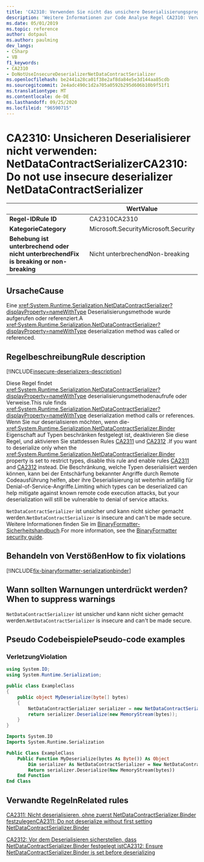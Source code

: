 ```yaml
---
title: 'CA2310: Verwenden Sie nicht das unsichere Deserialisierungsprogramm NetDataContractSerializer (Code Analyse).'
description: 'Weitere Informationen zur Code Analyse Regel CA2310: Verwenden Sie nicht den unsicheren Deserialisierer NetDataContractSerializer.'
ms.date: 05/01/2019
ms.topic: reference
author: dotpaul
ms.author: paulming
dev_langs:
- CSharp
- VB
f1_keywords:
- CA2310
- DoNotUseInsecureDeserializerNetDataContractSerializer
ms.openlocfilehash: be2441a28ca01f38e2af8da84e5e3d144aa85cdb
ms.sourcegitcommit: 2e4adc490c1d2a705a0592b295d606b10b9f51f1
ms.translationtype: MT
ms.contentlocale: de-DE
ms.lasthandoff: 09/25/2020
ms.locfileid: "96590715"
---
```

# <a name="ca2310-do-not-use-insecure-deserializer-netdatacontractserializer"></a><span data-ttu-id="40d51-103">CA2310: Unsicheren Deserialisierer nicht verwenden: NetDataContractSerializer</span><span class="sxs-lookup"><span data-stu-id="40d51-103">CA2310: Do not use insecure deserializer NetDataContractSerializer</span></span>

| | <span data-ttu-id="40d51-104">Wert</span><span class="sxs-lookup"><span data-stu-id="40d51-104">Value</span></span> |
|-|-|
| <span data-ttu-id="40d51-105">**Regel-ID**</span><span class="sxs-lookup"><span data-stu-id="40d51-105">**Rule ID**</span></span> |<span data-ttu-id="40d51-106">CA2310</span><span class="sxs-lookup"><span data-stu-id="40d51-106">CA2310</span></span>|
| <span data-ttu-id="40d51-107">**Kategorie**</span><span class="sxs-lookup"><span data-stu-id="40d51-107">**Category**</span></span> |<span data-ttu-id="40d51-108">Microsoft.Security</span><span class="sxs-lookup"><span data-stu-id="40d51-108">Microsoft.Security</span></span>|
| <span data-ttu-id="40d51-109">**Behebung ist unterbrechend oder nicht unterbrechend**</span><span class="sxs-lookup"><span data-stu-id="40d51-109">**Fix is breaking or non-breaking**</span></span> |<span data-ttu-id="40d51-110">Nicht unterbrechend</span><span class="sxs-lookup"><span data-stu-id="40d51-110">Non-breaking</span></span>|

## <a name="cause"></a><span data-ttu-id="40d51-111">Ursache</span><span class="sxs-lookup"><span data-stu-id="40d51-111">Cause</span></span>

<span data-ttu-id="40d51-112">Eine <xref:System.Runtime.Serialization.NetDataContractSerializer?displayProperty=nameWithType> Deserialisierungsmethode wurde aufgerufen oder referenziert.</span><span class="sxs-lookup"><span data-stu-id="40d51-112">A <xref:System.Runtime.Serialization.NetDataContractSerializer?displayProperty=nameWithType> deserialization method was called or referenced.</span></span>

## <a name="rule-description"></a><span data-ttu-id="40d51-113">Regelbeschreibung</span><span class="sxs-lookup"><span data-stu-id="40d51-113">Rule description</span></span>

[!INCLUDE[insecure-deserializers-description](~/includes/code-analysis/insecure-deserializers-description.md)]

<span data-ttu-id="40d51-114">Diese Regel findet <xref:System.Runtime.Serialization.NetDataContractSerializer?displayProperty=nameWithType> deserialisierungsmethodenaufrufe oder Verweise.</span><span class="sxs-lookup"><span data-stu-id="40d51-114">This rule finds <xref:System.Runtime.Serialization.NetDataContractSerializer?displayProperty=nameWithType> deserialization method calls or references.</span></span> <span data-ttu-id="40d51-115">Wenn Sie nur deserialisieren möchten, wenn die- <xref:System.Runtime.Serialization.NetDataContractSerializer.Binder> Eigenschaft auf Typen beschränken festgelegt ist, deaktivieren Sie diese Regel, und aktivieren Sie stattdessen Rules [CA2311](ca2311.md) und [CA2312](ca2312.md) .</span><span class="sxs-lookup"><span data-stu-id="40d51-115">If you want to deserialize only when the <xref:System.Runtime.Serialization.NetDataContractSerializer.Binder> property is set to restrict types, disable this rule and enable rules [CA2311](ca2311.md) and [CA2312](ca2312.md) instead.</span></span> <span data-ttu-id="40d51-116">Die Beschränkung, welche Typen deserialisiert werden können, kann bei der Entschärfung bekannter Angriffe durch Remote Codeausführung helfen, aber ihre Deserialisierung ist weiterhin anfällig für Denial-of-Service-Angriffe.</span><span class="sxs-lookup"><span data-stu-id="40d51-116">Limiting which types can be deserialized can help mitigate against known remote code execution attacks, but your deserialization will still be vulnerable to denial of service attacks.</span></span>

<span data-ttu-id="40d51-117">`NetDataContractSerializer` ist unsicher und kann nicht sicher gemacht werden.</span><span class="sxs-lookup"><span data-stu-id="40d51-117">`NetDataContractSerializer` is insecure and can't be made secure.</span></span> <span data-ttu-id="40d51-118">Weitere Informationen finden Sie im [BinaryFormatter-Sicherheitshandbuch](../../../standard/serialization/binaryformatter-security-guide.md).</span><span class="sxs-lookup"><span data-stu-id="40d51-118">For more information, see the [BinaryFormatter security guide](../../../standard/serialization/binaryformatter-security-guide.md).</span></span>

## <a name="how-to-fix-violations"></a><span data-ttu-id="40d51-119">Behandeln von Verstößen</span><span class="sxs-lookup"><span data-stu-id="40d51-119">How to fix violations</span></span>

[!INCLUDE[fix-binaryformatter-serializationbinder](~/includes/code-analysis/fix-binaryformatter-serializationbinder.md)]

## <a name="when-to-suppress-warnings"></a><span data-ttu-id="40d51-120">Wann sollten Warnungen unterdrückt werden?</span><span class="sxs-lookup"><span data-stu-id="40d51-120">When to suppress warnings</span></span>

<span data-ttu-id="40d51-121">`NetDataContractSerializer` ist unsicher und kann nicht sicher gemacht werden.</span><span class="sxs-lookup"><span data-stu-id="40d51-121">`NetDataContractSerializer` is insecure and can't be made secure.</span></span>

## <a name="pseudo-code-examples"></a><span data-ttu-id="40d51-122">Pseudo Codebeispiele</span><span class="sxs-lookup"><span data-stu-id="40d51-122">Pseudo-code examples</span></span>

### <a name="violation"></a><span data-ttu-id="40d51-123">Verletzung</span><span class="sxs-lookup"><span data-stu-id="40d51-123">Violation</span></span>

```csharp
using System.IO;
using System.Runtime.Serialization;

public class ExampleClass
{
    public object MyDeserialize(byte[] bytes)
    {
        NetDataContractSerializer serializer = new NetDataContractSerializer();
        return serializer.Deserialize(new MemoryStream(bytes));
    }
}
```

```vb
Imports System.IO
Imports System.Runtime.Serialization

Public Class ExampleClass
    Public Function MyDeserialize(bytes As Byte()) As Object
        Dim serializer As NetDataContractSerializer = New NetDataContractSerializer()
        Return serializer.Deserialize(New MemoryStream(bytes))
    End Function
End Class
```

## <a name="related-rules"></a><span data-ttu-id="40d51-124">Verwandte Regeln</span><span class="sxs-lookup"><span data-stu-id="40d51-124">Related rules</span></span>

[<span data-ttu-id="40d51-125">CA2311: Nicht deserialisieren, ohne zuerst NetDataContractSerializer.Binder festzulegen</span><span class="sxs-lookup"><span data-stu-id="40d51-125">CA2311: Do not deserialize without first setting NetDataContractSerializer.Binder</span></span>](ca2311.md)

[<span data-ttu-id="40d51-126">CA2312: Vor dem Deserialisieren sicherstellen, dass NetDataContractSerializer.Binder festgelegt ist</span><span class="sxs-lookup"><span data-stu-id="40d51-126">CA2312: Ensure NetDataContractSerializer.Binder is set before deserializing</span></span>](ca2312.md)

